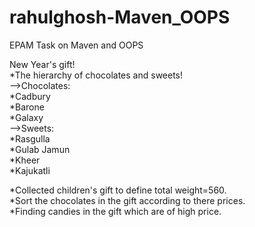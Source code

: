# rahulghosh-Maven_OOPS
EPAM Task on Maven and OOPS

New Year's gift!<br />
*The hierarchy of chocolates and sweets!<br />
-->Chocolates:<br />
    *Cadbury<br />
    *Barone<br />
    *Galaxy<br />
-->Sweets:<br />
  *Rasgulla<br />
  *Gulab Jamun<br />
  *Kheer<br />
  *Kajukatli<br />

*Collected children's gift to define total weight=560.<br />
*Sort the chocolates in the gift according to there prices.<br />
*Finding candies in the gift which are of high price.<br />
 
